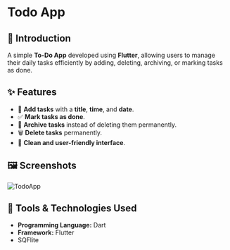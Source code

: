 # Todo App

## 📌 Introduction

A simple **To-Do App** developed using **Flutter**, allowing users to manage their daily tasks efficiently by adding, deleting, archiving, or marking tasks as done.

## ✨ Features

- 📝 **Add tasks** with a **title**, **time**, and **date**.
- ✅ **Mark tasks as done**.
- 📂 **Archive tasks** instead of deleting them permanently.
- 🗑️ **Delete tasks** permanently.
- 📅 **Clean and user-friendly interface**.

## 🖼️ Screenshots

![TodoApp](https://github.com/user-attachments/assets/4b7e701d-b33f-47a2-86d0-e9faf7aa7a9b)


## 📌 Tools & Technologies Used

- **Programming Language:** Dart
- **Framework:** Flutter
- SQFlite


